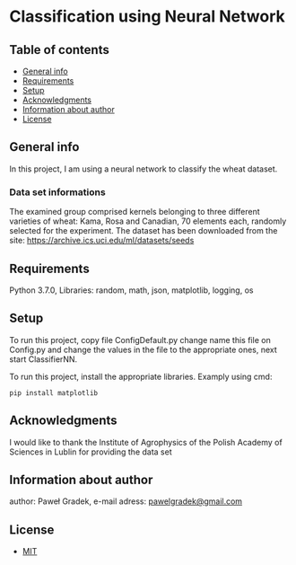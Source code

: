 # Classification using Neural Network

## Table of contents
* [General info](#general-info)
* [Requirements](#requirements)
* [Setup](#setup)
* [Acknowledgments](#acknowledgments)
* [Information about author](#information-about-author)
* [License](#license)


## General info
In this project, I am using a neural network to classify the wheat dataset.


### Data set informations
The examined group comprised kernels belonging to three different varieties of wheat: Kama, Rosa and Canadian, 70 elements each, randomly selected for the experiment. The dataset has been downloaded from the site: https://archive.ics.uci.edu/ml/datasets/seeds


## Requirements
Python 3.7.0,
Libraries: random, math, json, matplotlib, logging, os


## Setup
To run this project, copy file ConfigDefault.py change name this file on Config.py and change the values in the file to the appropriate ones, next start ClassifierNN.


To run this project, install the appropriate libraries. Examply using cmd:

```
pip install matplotlib
```

## Acknowledgments
I would like to thank the Institute of Agrophysics of the Polish Academy of Sciences in Lublin for providing the data set


## Information about author
author: Paweł Gradek,
e-mail adress: pawelgradek@gmail.com


## License
* [MIT](LICENSE.md)
